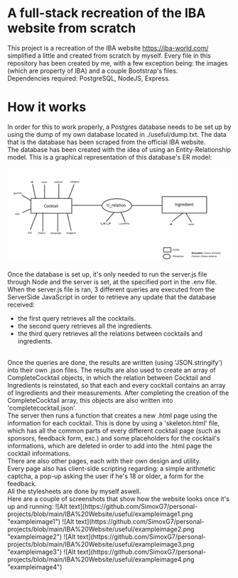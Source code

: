 # A full-stack recreation of the IBA website from scratch
This project is a recreation of the IBA website https://iba-world.com/ simplified a little and created from scratch by myself. Every file in this repository has been created by me, with a few exception being: the images (which are property of IBA) and a couple Bootstrap's files.
<br>
Dependencies required: PostgreSQL, NodeJS, Express.
# How it works
In order for this to work properly, a Postgres database needs to be set up by using the dump of my own database located in ./useful/dump.txt. The data that is the database has been scraped from the official IBA website. 
<br>
The database has been created with the idea of using an Entity-Relationship model. This is a graphical representation of this database's ER model:
<br><br>
![Alt text](https://github.com/SimoxG7/personal-projects/blob/main/IBA%20Website/useful/schemaeriba.png "ER Model")
<br><br>
Once the database is set up, it's only needed to run the server.js file through Node and the server is set, at the specified port in the .env file. 
<br>
When the server.js file is ran, 3 different queries are executed from the ServerSide JavaScript in order to retrieve any update that the database received:<br>
- the first query retrieves all the cocktails.
- the second query retrieves all the ingredients.
- the third query retrieves all the relations between cocktails and ingredients. 
<br>
Once the queries are done, the results are written (using 'JSON.stringify') into their own .json files. The results are also used to create an array of CompleteCocktail objects, in which the relation between Cocktail and Ingredients is reinstated, so that each and every cocktail contains an array of Ingredients and their measurements. After completing the creation of the CompleteCocktail array, this objects are also written into 'completecocktail.json'. 
<br>
The server then runs a function that creates a new .html page using the information for each cocktail. This is done by using a 'skeleton.html' file, which has all the common parts of every different cocktail page (such as sponsors, feedback form, exc.) and some placeholders for the cocktail's informations, which are deleted in order to add into the .html page the cocktail informations. 
<br>
There are also other pages, each with their own design and utility. 
<br>
Every page also has client-side scripting regarding: a simple arithmetic captcha, a pop-up asking the user if he's 18 or older, a form for the feedback. 
<br>
All the stylesheets are done by myself aswell. 
<br>
Here are a couple of screenshots that show how the website looks once it's up and running:
![Alt text](https://github.com/SimoxG7/personal-projects/blob/main/IBA%20Website/useful/exampleimage1.png "exampleimage1")
![Alt text](https://github.com/SimoxG7/personal-projects/blob/main/IBA%20Website/useful/exampleimage2.png "exampleimage2")
![Alt text](https://github.com/SimoxG7/personal-projects/blob/main/IBA%20Website/useful/exampleimage3.png "exampleimage3")
![Alt text](https://github.com/SimoxG7/personal-projects/blob/main/IBA%20Website/useful/exampleimage4.png "exampleimage4")
